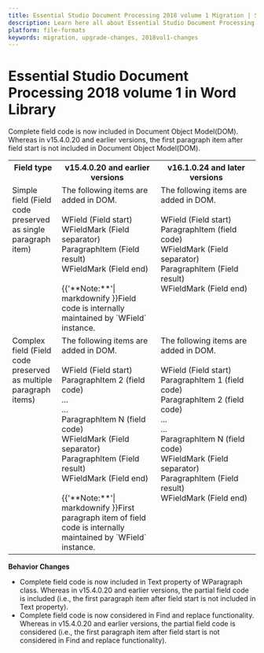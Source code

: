 ```yaml
---
title: Essential Studio Document Processing 2018 volume 1 Migration | Syncfusion
description: Learn here all about Essential Studio Document Processing 2018 volume 1 Migration of Syncfusion's Word (DocIO) Library and more.
platform: file-formats
keywords: migration, upgrade-changes, 2018vol1-changes
---
```

# Essential Studio Document Processing 2018 volume 1 in Word Library
 
Complete field code is now included in Document Object Model(DOM). Whereas in v15.4.0.20 and earlier versions, the first paragraph item after field start is not included in Document Object Model(DOM).
<table class="params">
<col width="20%">
<col width="40%">
<col width="40%">
<tr valign="top">
<th>Field type</th>
<th>v15.4.0.20 and earlier versions</th>
<th>v16.1.0.24 and later versions</th>
</tr>
<tr valign="top">
<td>Simple field (Field code preserved as single paragraph item)</td>
<td>The following items are added in DOM.<br/><br/>
WField (Field start)<br/>
WFieldMark (Field separator)<br/>
ParagraphItem (Field result)<br/>
WFieldMark (Field end)<br/><br/>
{{'**Note:**'| markdownify }}Field code is internally maintained by `WField` instance.</td>
<td>The following items are added in DOM.<br/><br/>
WField (Field start)<br/>
ParagraphItem (field code)<br/>
WFieldMark (Field separator)<br/>
ParagraphItem (Field result)<br/>
WFieldMark (Field end)</td>
</tr>
<tr valign="top">
<td>Complex field (Field code preserved as multiple paragraph items)</td>
<td>The following items are added in DOM.<br/><br/>
WField (Field start)<br/>
ParagraphItem 2 (field code)<br/>
...<br/>
...<br/>
ParagraphItem N (field code)<br/>
WFieldMark (Field separator)<br/>
ParagraphItem (Field result)<br/>
WFieldMark (Field end)<br/><br/>
{{'**Note:**'| markdownify }}First paragraph item of field code is internally maintained by `WField` instance.</td>
<td>The following items are added in DOM.<br/><br/>
WField (Field start)<br/>
ParagraphItem 1 (field code)<br/>
ParagraphItem 2 (field code)<br/>
...<br/>
...<br/>
ParagraphItem N (field code)<br/>
WFieldMark (Field separator)<br/>
ParagraphItem (Field result)<br/>
WFieldMark (Field end)</td>
</tr>
</table>

**Behavior Changes**

* Complete field code is now included in Text property of WParagraph class. Whereas in v15.4.0.20 and earlier versions, the partial field code is included (i.e., the first paragraph item after field start is not included in Text property).
* Complete field code is now considered in Find and replace functionality. Whereas in v15.4.0.20 and earlier versions, the partial field code is considered (i.e., the first paragraph item after field start is not considered in Find and replace functionality).

